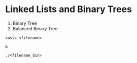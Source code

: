 # Linked Lists and Binary Trees

1. Binary Tree
2. Balanced Binary Tree

```
rustc <filename>

& 

./<filename_bin>
```
